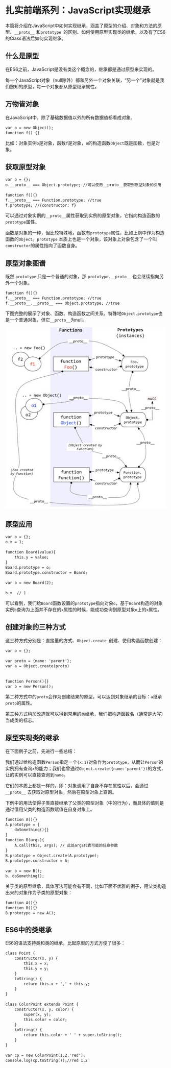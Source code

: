 # 扎实前端系列：JavaScript实现继承

本篇将介绍在JavaScript中如何实现继承，涵盖了原型的介绍、对象和方法的原型、`__proto__` 和`prototype `的区别、如何使用原型实现类的继承，以及有了ES6的Class语法后如何实现继承。


## 什么是原型

在ES6之前，JavaScript是没有类这个概念的，继承都是通过原型来实现的。

每一个JavaScript对象（null除外）都和另外一个对象关联，“另一个”对象就是我们熟知的原型，每一个对象都从原型继承属性。

## 万物皆对象

在JavaScript中，除了基础数据值以外的所有数据值都看成对象。

```
var o = new Object();
function f() {}
```


比如：对象实例`o`是对象，函数`f`是对象，`o`的构造函数`Object`既是函数，也是对象。

## 获取原型对象

```
var o = {};
o.__proto__ === Object.prototype; //可以使用__proto__获取到原型对象的引用

function f(){}
f.__proto__ === Function.prototype; //true
f.prototype; //{constructor: f}
```

可以通过对象实例的`__proto__`属性获取到实例的原型对象，它指向构造函数的`prototype`属性。

函数是对象的一种，但比较特殊地，函数有`prototype`属性，比如上例中作为构造函数的`Object`。`prototype` 本质上也是一个对象，该对象上对象包含了一个叫`constructor`的属性指向了函数自身。

## 原型对象图谱

既然 `prototype` 只是一个普通的对象，那 `prototype.__proto__` 也会继续指向另外一个对象。

```
function f(){}
f.__proto__ === Function.prototype; //true
f.__proto__.__proto__ === Object.prototype; //true
```

下图完整的展示了对象、函数、构造函数之间关系，特殊地`Object.prototype`也是一个普通对象，但它`__proto__`为null。


![javascript prototype vs __proto__](./javascript-prototype-proto.jpg)


## 原型应用


```
var o = {};
o.x = 1;

function Board(value){
	this.y = value;
}
Board.prototype = o;
Board.prototype.constructor = Board;

var b = new Board(2);

b.x  // 1
```

可以看到，我们给`Board`函数设置的`prototype`指向对象`o`，基于`Board`构造的对象实例`b`查询为上面并不存在的`x`属性的时候，能成功查询到原型对象`o`上的`x`属性。

## 创建对象的三种方式

这三种方式分别是：直接量的方式、`Object.create `创建、使用构造函数创建：

```
var o = {};

var proto = {name: 'parent'};
var a = Object.create(proto)


function Person(){}
var b = new Person();
```

第二种方式中的`proto`会作为创建结果的原型，可以达到对象继承的目标：`a`继承`proto`的属性。

第三种方式稍加改造就可以得到常用的`类`继承，我们把构造函数名（通常是大写）当成类的标志。

## 原型实现类的继承

在下面例子之前，先进行一些总结：

我们通过给构造函数`Person`指定一个`{x:1}`对象作为`prototype`，从而让`Person`的实例拥有查询`x`的能力；我们也曾通过`Object.create({name:'parent'})`的方式，让的实例可以直接查询到`name`。

它们的本质上都是一样的，即：对象调用了自身不存在属性以后，会通过 `__proto__` 去获取对原型对象，然后在原型对象上查询。

下例中的用法使得子类直接继承了父类的原型对象（中的行为），而具体的值则是通过借用父类的构造函数赋值在自身对象上。


```
function A(){}
A.prototype = {
	doSomething(){}
}
function B(args){
	A.call(this, args); // 此处args代表可能的任意参数
}
B.prototype = Object.create(A.prototype);
B.prototype.constructor = A;

var b = new B();
b. doSomething();
```

关于类的原型继承，具体写法可能会有不同，比如下面不优雅的例子，用父类构造出来的对象作为子类的原型对象：

```
function A(){}
function B(){}
B.prototype = new A();
```

## ES6中的类继承

ES6的语法支持类和类的继承，比起原型的方式方便了很多：

```
class Point {
	constructor(x, y) {
		this.x = x;
		this.y = y;
	}
	toString() {
		return this.x + ',' + this.y;
	}
}

class ColorPoint extends Point {
	constructor(x, y, color) {
		super(x, y);
		this.color = color;
	}
	toString() {
		return this.color + ' ' + super.toString();
	}
}

var cp = new ColorPoint(1,2,'red');
console.log(cp.toString());//red 1,2
```
